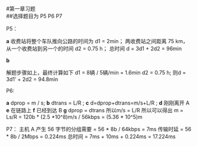 #第一章习题  
##选择题目为  P5  P6 P7


P5：

**a**
收费站将整个车队推向公路的时间为 d1 = 2min；
两收费站之间距离 75 km，从一个收费站到另一个的时间 d2 = 0.75 h；
总时间 d = 3d1 + 2d2 = 96min

**b**

解题步骤如上，最终计算如下
d1 = 8辆 / 5辆/min = 1.6min
d2 = 0.75 h;
则d = 3d1’ + 2d2 = 94.8min


P6:

**a**
dprop = m / s;
**b**
dtrans = L/R ;
**c**
d=dprop+dtrans=m/s+L/R ;
**d**
刚刚离开 A
**e**
在链路上
**f**
已经到达 B
**g**
dprop = dtrans
所以m/s = L/R
所以可以得出 m = Ls/R = 120b * (2.5 *10^8)m/s / 56kbps = (5.36 * 10^5)m

P7：
主机 A 产生 56 字节的分组需要 = 56 * 8b / 64kbps = 7ms
传输时延 = 56 * 8b / 2Mbps = 0.224ms
总时间 = 7ms + 10ms + 0.224ms = 17.224ms

